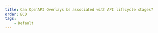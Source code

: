 ```yaml
---
title: Can OpenAPI Overlays be associated with API lifecycle stages?
order: BCD
tags:
    - Default
---
```

